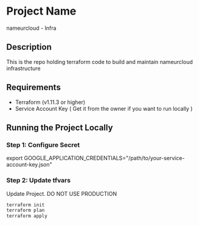 # Project Name
nameurcloud - Infra 
## Description
This is the repo holding terraform code to build and maintain nameurcloud infrastructure

## Requirements
- Terraform (v1.11.3 or higher)
- Service Account Key  ( Get it from the owner if you want to run locally )

## Running the Project Locally

### Step 1: Configure Secret
export GOOGLE_APPLICATION_CREDENTIALS="/path/to/your-service-account-key.json"

### Step 2: Update tfvars
Update Project. DO NOT USE PRODUCTION

```bash
terraform init
terraform plan
terraform apply

